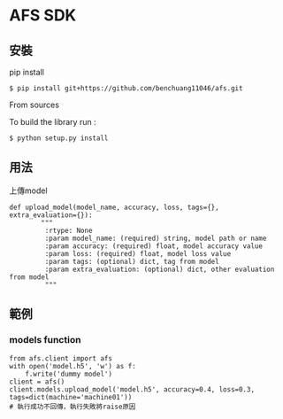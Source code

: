 # AFS SDK

## 安裝

pip install

```
$ pip install git+https://github.com/benchuang11046/afs.git
```

From sources

To build the library run :
```
$ python setup.py install
```

## 用法

上傳model
```
def upload_model(model_name, accuracy, loss, tags={}, extra_evaluation={}):
        """
         :rtype: None
         :param model_name: (required) string, model path or name
         :param accuracy: (required) float, model accuracy value
         :param loss: (required) float, model loss value
         :param tags: (optional) dict, tag from model
         :param extra_evaluation: (optional) dict, other evaluation from model
         """
```


## 範例


### models function
```
from afs.client import afs
with open('model.h5', 'w') as f:
    f.write('dummy model')
client = afs()
client.models.upload_model('model.h5', accuracy=0.4, loss=0.3, tags=dict(machine='machine01'))
# 執行成功不回傳，執行失敗將raise原因
```

